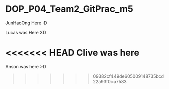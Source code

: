 # DOP_P04_Team2_GitPrac_m5

JunHaoOng Here :D

Lucas was Here XD

<<<<<<< HEAD
Clive was here
=======
Anson was here >D
>>>>>>> 09382cf449de605009148735bcd22a93f0ca7583
